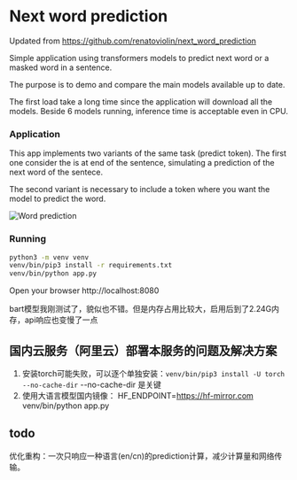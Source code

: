 # Next word prediction
Updated from https://github.com/renatoviolin/next_word_prediction

Simple application using transformers models to predict next word or a masked word in a sentence.

The purpose is to demo and compare the main models available up to date.

The first load take a long time since the application will download all the models. Beside 6 models running, inference time is acceptable even in CPU.

### Application
This app implements two variants of the same task (predict <mask> token). The first one consider the <mask> is at end of the sentence, simulating a prediction of the next word of the sentece.

The second variant is necessary to include a <mask> token where you want the model to predict the word.


![Word prediction](word_prediction.gif)

### Running 

```sh
python3 -m venv venv
venv/bin/pip3 install -r requirements.txt
venv/bin/python app.py
```

Open your browser http://localhost:8080

bart模型我刚测试了，貌似也不错。但是内存占用比较大，启用后到了2.24G内存，api响应也变慢了一点


## 国内云服务（阿里云）部署本服务的问题及解决方案
1. 安装torch可能失败，可以逐个单独安装：`venv/bin/pip3 install -U torch --no-cache-dir` --no-cache-dir 是关键
2. 使用大语言模型国内镜像： HF_ENDPOINT=https://hf-mirror.com venv/bin/python app.py

## todo
优化重构：一次只响应一种语言(en/cn)的prediction计算，减少计算量和网络传输。